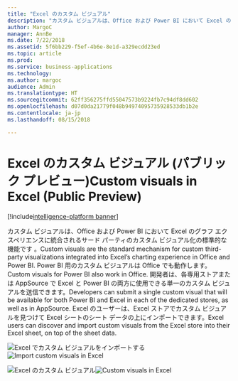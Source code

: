 ```yaml
---
title: "Excel のカスタム ビジュアル"
description: "カスタム ビジュアルは、Office および Power BI において Excel のグラフ エクスペリエンスに統合されるサード パーティのカスタム ビジュアル化の標準的な機能です 。"
author: MargoC
manager: AnnBe
ms.date: 7/22/2018
ms.assetid: 5f6bb229-f5ef-4b6e-8e1d-a329ecdd23ed
ms.topic: article
ms.prod: 
ms.service: business-applications
ms.technology: 
ms.author: margoc
audience: Admin
ms.translationtype: HT
ms.sourcegitcommit: 62ff356275ffd55047573b9224fb7c94df8dd602
ms.openlocfilehash: d07d0da21779f048b94974095735928533db1b2e
ms.contentlocale: ja-jp
ms.lasthandoff: 08/15/2018

---
```


# <a name="custom-visuals-in-excel-public-preview"></a><span data-ttu-id="78a58-103">Excel のカスタム ビジュアル (パブリック プレビュー)</span><span class="sxs-lookup"><span data-stu-id="78a58-103">Custom visuals in Excel (Public Preview)</span></span>

[!include[intelligence-platform banner](../../includes/intelligence-platform.md)]



<span data-ttu-id="78a58-104">カスタム ビジュアルは、Office および Power BI において Excel のグラフ エクスペリエンスに統合されるサード パーティのカスタム ビジュアル化の標準的な機能です 。</span><span class="sxs-lookup"><span data-stu-id="78a58-104">Custom visuals are the standard mechanism for custom third-party visualizations integrated into Excel’s charting experience in Office and Power BI.</span></span> <span data-ttu-id="78a58-105">Power BI 用のカスタム ビジュアルは Office でも動作します。</span><span class="sxs-lookup"><span data-stu-id="78a58-105">Custom visuals for Power BI also work in Office.</span></span> <span data-ttu-id="78a58-106">開発者は、各専用ストアまたは AppSource で Excel と Power BI の両方に使用できる単一のカスタム ビジュアルを送信できます。</span><span class="sxs-lookup"><span data-stu-id="78a58-106">Developers can submit a single custom visual that will be available for both Power BI and Excel in each of the dedicated stores, as well as in AppSource.</span></span> <span data-ttu-id="78a58-107">Excel のユーザーは、Excel ストアでカスタム ビジュアルを見つけて Excel シートのシート データの上にインポートできます。</span><span class="sxs-lookup"><span data-stu-id="78a58-107">Excel users can discover and import custom visuals from the Excel store into their Excel sheet, on top of the sheet data.</span></span>

<span data-ttu-id="78a58-108">![](media/custom-visuals-excel-preview-1.png "Excel でカスタム ビジュアルをインポートする")</span><span class="sxs-lookup"><span data-stu-id="78a58-108">![](media/custom-visuals-excel-preview-1.png "Import custom visuals in Excel")</span></span>
 
<span data-ttu-id="78a58-109">![](media/custom-visuals-excel-preview-2.png "Excel のカスタム ビジュアル")</span><span class="sxs-lookup"><span data-stu-id="78a58-109">![](media/custom-visuals-excel-preview-2.png "Custom visuals in Excel")</span></span>

